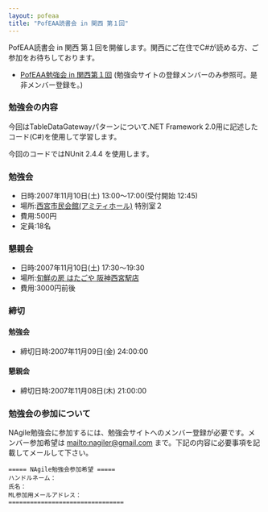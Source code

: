 ```yaml
---
layout: pofeaa
title: "PofEAA読書会 in 関西 第１回"
---
```


PofEAA読書会 in 関西 第１回を開催します。関西にご在住でC#が読める方、ご参加をお待ちしております。

-   [PofEAA勉強会 in 関西第１回](http://qwik.jp/nagile-study2/plan_20071110.html) (勉強会サイトの登録メンバーのみ参照可。是非メンバー登録を。)

### 勉強会の内容

今回はTableDataGatewayパターンについて.NET Framework
2.0用に記述したコード(C\#)を使用して学習します。

今回のコードではNUnit 2.4.4 を使用します。

### 勉強会

-   日時:2007年11月10日(土) 13:00〜17:00(受付開始 12:45)
-   場所:[西宮市民会館(アミティホール)](http://amity.nishi.or.jp/amity/index.html)
    特別室２
-   費用:500円
-   定員:18名

### 懇親会

-   日時:2007年11月10日(土) 17:30〜19:30
-   場所:[旬鮮の房 はたごや
    阪神西宮駅店](http://www.syunsen-hatagoya.com/nishinomiya/index.html)
-   費用:3000円前後

### 締切

#### 勉強会

-   締切日時:2007年11月09日(金) 24:00:00

#### 懇親会

-   締切日時:2007年11月08日(木) 21:00:00

### 勉強会の参加について

NAgile勉強会に参加するには、勉強会サイトへのメンバー登録が必要です。メンバー参加希望は
[mailto:nagiler@gmail.com](mailto:nagiler@gmail.com)
まで。下記の内容に必要事項を記載してメールして下さい。

    ===== NAgile勉強会参加希望 =====
    ハンドルネーム：
    氏名：
    ML参加用メールアドレス：
    ================================
